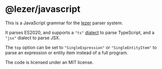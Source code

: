 # @lezer/javascript

This is a JavaScript grammar for the
[lezer](https://lezer.codemirror.net/) parser system.

It parses ES2020, and supports a `"ts"`
[dialect](https://lezer.codemirror.net/docs/guide/#dialects) to parse
TypeScript, and a `"jsx"` dialect to parse JSX.

The `top` option can be set to `"SingleExpression"` or
`"SingleEntityItem"` to parse an expression or entity item instead of a
full program.

The code is licensed under an MIT license.
